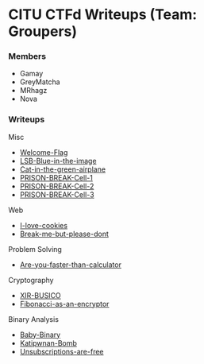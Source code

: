 # CITU CTFd Writeups (Team: Groupers)
### Members
- Gamay
- GreyMatcha
- MRhagz
- Nova

### Writeups

Misc
- [Welcome-Flag](/WRITEUP/Welcome-Flag.md)
- [LSB-Blue-in-the-image](/WRITEUP/LSB-Blue-in-the-image.md)
- [Cat-in-the-green-airplane](/WRITEUP/Cat-in-the-green-airplane.md)
- [PRISON-BREAK-Cell-1](/WRITEUP/PRISON-BREAK-Cell-1.md)
- [PRISON-BREAK-Cell-2](/WRITEUP/PRISON-BREAK-Cell-2.md)
- [PRISON-BREAK-Cell-3](/WRITEUP/PRISON-BREAK-Cell-3.md)

Web
- [I-love-cookies](/WRITEUP/I-love-cookies.md)
- [Break-me-but-please-dont](/WRITEUP/Break-me-but-please-dont.md)

Problem Solving
- [Are-you-faster-than-calculator](/WRITEUP/Are-you-faster-than-calculator.md)

Cryptography
- [XIR-BUSICO](/WRITEUP/XIR-BUSICO.md)
- [Fibonacci-as-an-encryptor](/WRITEUP/Fibonacci-as-an-encryptor.md)

Binary Analysis
- [Baby-Binary](/WRITEUP/Baby-Binary.md)
- [Katipwnan-Bomb](/WRITEUP/Katipwnan-Bomb.md)
- [Unsubscriptions-are-free](/WRITEUP/Unsubscriptions-are-free.md)
